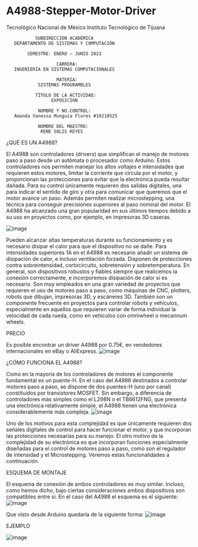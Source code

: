 # A4988-Stepper-Motor-Driver

Tecnológico Nacional de México Instituto Tecnológico de Tijuana

               SUBDIRECCIÓN ACADÉMICA
       DEPARTAMENTO DE SISTEMAS Y COMPUTACIÓN

            SEMESTRE: ENERO – JUNIO 2023
                       
                       CARRERA:
       INGENIERÍA EN SISTEMAS COMPUTACIONALES
                       
                       MATERIA:
                SISTEMAS PROGRAMBLES
               
               TÍTULO DE LA ACTIVIDAD:
                     EXPOSICION
               
                NOMBRE Y NO.CONTROL:
       Amanda Vanessa Munguia Flores #19210525

                NOMBRE DEL MAESTRO:
                 RENE SOLIS REYES

¿QUÉ ES UN A4988?

El A4988 son controladores (drivers) que simplifican el manejo de motores paso a paso desde un autómata o procesador como Arduino. Estos controladores nos permiten manejar los altos voltajes e intensidades que requieren estos motores, limitar la corriente que circula por el motor, y proporcionan las protecciones para evitar que la electrónica pueda resultar dañada.
Para su control únicamente requieren dos salidas digitales, una para indicar el sentido de giro y otra para comunicar que queremos que el motor avance un paso. Además permiten realizar microstepping, una técnica para conseguir precisiones superiores al paso nominal del motor.
El A4988 ha alcanzado una gran popularidad en sus últimos tiempos debido a su uso en proyectos como, por ejemplo, en impresoras 3D caseras.

![image](https://user-images.githubusercontent.com/89666637/227054091-79febdd9-e5e2-492a-8434-65123abc4f59.png)  

Pueden alcanzar altas temperaturas durante su funcionamiento y es necesario disipar el calor para que el dispositivo no se dañe. Para intensidades superiores 1A en el A4988 es necesario añadir un sistema de disipación de calor, e incluso ventilación forzada. 
Disponen de protecciones contra sobreintensidad, cortocircuito, sobretensión y sobretemperatura. En general, son dispositivos robustos y fiables siempre que realicemos la conexión correctamente, e incorporemos disipación de calor si es necesario. 
Son muy empleados en una gran variedad de proyectos que requieren el uso de motores paso a paso, como máquinas de CNC, plotters, robots que dibujan, impresoras 3D, y escáneres 3D.
También son un componente frecuente en proyectos para controlar robots y vehículos, especialmente en aquellos que requieren variar de forma individual la velocidad de cada rueda, como en vehículos con omniwheel o mecannum wheels.

PRECIO

Es posible encontrar un driver A4988 por 0.75€, en vendedores internacionales en eBay o AliExpress.
![image](https://user-images.githubusercontent.com/89666637/227062293-45ae4d4e-609c-48f3-84a6-daae46915564.png)

¿CÓMO FUNCIONA EL A4988?

Como en la mayoría de los controladores de motores el componente fundamental es un puente-H. En el caso del A4988 destinados a controlar motores paso a paso, se dispone de dos puentes-H (uno por canal) constituidos por transistores MOSFET.
Sin embargo, a diferencia de controladores más simples como el L298N o el TB6612FNG, que presenta una electrónica relativamente simple, el A4988 tienen una electrónica considerablemente más compleja.
![image](https://user-images.githubusercontent.com/89666637/227062852-8b45051d-ba61-4c5b-abce-e527d7509d6e.png)

Uno de los motivos para esta complejidad es que únicamente requieren dos señales digitales de control para hacer funcionar el motor, y que incorporan las protecciones necesarias para su manejo.
El otro motivo de la complejidad de su electrónica es que incorporan funciones especialmente diseñadas para el control de motores paso a paso, como son el regulador de intensidad y el Microstepping. Veremos estas funcionalidades a continuación.

ESQUEMA DE MONTAJE

El esquema de conexión de ambos controladores es muy similar. Incluso, como hemos dicho, bajo ciertas consideraciones ambos dispositivos son compatibles entre si.
En el caso del A4988 el esquema es el siguiente:
![image](https://user-images.githubusercontent.com/89666637/227095218-62c9b806-a9f5-44fa-aa5c-de4e31909ea6.png)

Que visto desde Arduino quedaría de la siguiente forma:
![image](https://user-images.githubusercontent.com/89666637/227119254-b8128b04-3884-40a8-8449-c472ed104238.png)

EJEMPLO

![image](https://user-images.githubusercontent.com/89666637/227120288-22c6f4c1-8242-486b-8fa3-23b58a22d640.png)
